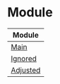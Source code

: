 

# Module

| Module |
| ------ |
| [Main](https://github.com/samwhelp/anduinos-iso-builder-remix-prototype-mate/blob/main/helper/docs/module/module-main.md) |
| [Ignored](https://github.com/samwhelp/anduinos-iso-builder-remix-prototype-mate/blob/main/helper/docs/module/module-ignored.md) |
| [Adjusted](https://github.com/samwhelp/anduinos-iso-builder-remix-prototype-mate/blob/main/helper/docs/module/module-adjusted.md) |
